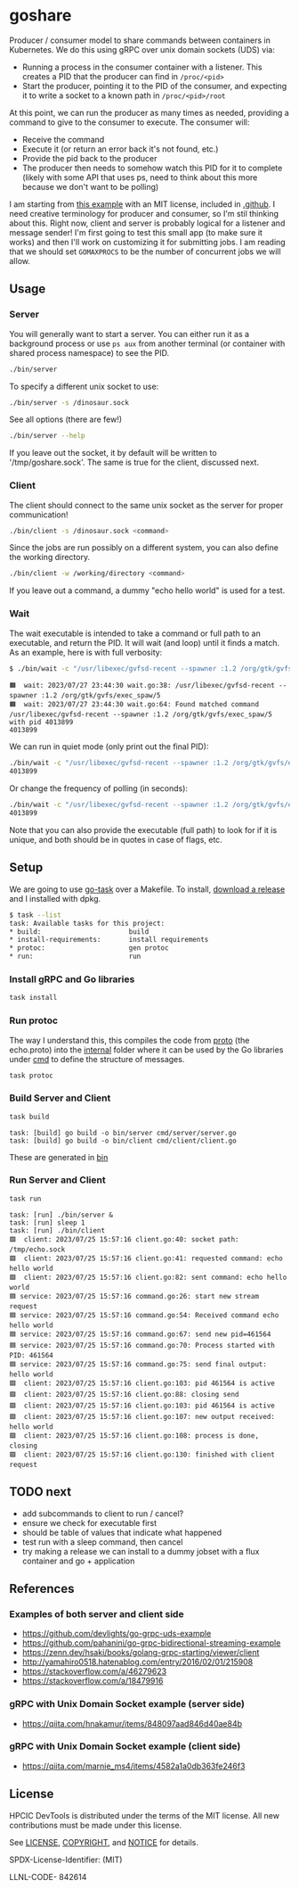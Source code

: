 # goshare

Producer / consumer model to share commands between containers in Kubernetes. We do this using gRPC over unix domain sockets (UDS) via:

- Running a process in the consumer container with a listener. This creates a PID that the producer can find in `/proc/<pid>`
- Start the producer, pointing it to the PID of the consumer, and expecting it to write a socket to a known path in `/proc/<pid>/root`

At this point, we can run the producer as many times as needed, providing a command to give to the consumer to execute. The consumer will:

 - Receive the command
 - Execute it (or return an error back it's not found, etc.)
 - Provide the pid back to the producer
 - The producer then needs to somehow watch this PID for it to complete (likely with some API that uses ps, need to think about this more because we don't want to be polling)

I am starting from [this example](https://github.com/devlights/go-grpc-uds-example/tree/master) with an MIT license, included in [.github](.github).
I need creative terminology for producer and consumer, so I'm stil thinking about this. Right now, client and server is probably logical
for a listener and message sender! I'm first going to test this small app (to make sure it works) and then I'll work on customizing it
for submitting jobs. I am reading that we should set `GOMAXPROCS` to be the number of concurrent jobs we will allow.

## Usage

### Server

You will generally want to start a server. You can either run it as a background
process or use `ps aux` from another terminal (or container with shared process namespace)
to see the PID.

```bash
./bin/server
```

To specify a different unix socket to use:

```bash
./bin/server -s /dinosaur.sock
```

See all options (there are few!)

```bash
./bin/server --help
```

If you leave out the socket, it by default will be written to '/tmp/goshare.sock'.
The same is true for the client, discussed next.

### Client

The client should connect to the same unix socket as the server for proper communication!

```bash
./bin/client -s /dinosaur.sock <command>
```

Since the jobs are run possibly on a different system, you can also define the working directory.

```bash
./bin/client -w /working/directory <command>
```

If you leave out a command, a dummy "echo hello world" is used for a test. 

### Wait

The wait executable is intended to take a command or full path to an executable, and return the PID. It will wait (and loop) until it finds a match.
As an example, here is with full verbosity:

```bash
$ ./bin/wait -c "/usr/libexec/gvfsd-recent --spawner :1.2 /org/gtk/gvfs/exec_spaw/5" 
```
```console
🟧️  wait: 2023/07/27 23:44:30 wait.go:38: /usr/libexec/gvfsd-recent --spawner :1.2 /org/gtk/gvfs/exec_spaw/5
🟧️  wait: 2023/07/27 23:44:30 wait.go:64: Found matched command /usr/libexec/gvfsd-recent --spawner :1.2 /org/gtk/gvfs/exec_spaw/5 with pid 4013899
4013899
```

We can run in quiet mode (only print out the final PID):

```bash
./bin/wait -c "/usr/libexec/gvfsd-recent --spawner :1.2 /org/gtk/gvfs/exec_spaw/5" -q
4013899
```

Or change the frequency of polling (in seconds):

```bash
./bin/wait -c "/usr/libexec/gvfsd-recent --spawner :1.2 /org/gtk/gvfs/exec_spaw/5" -q -w 10
4013899
```

Note that you can also provide the executable (full path) to look for if it is unique, and both should
be in quotes in case of flags, etc.

## Setup

We are going to use [go-task](https://taskfile.dev/) over a Makefile. To install, [download a release](https://github.com/go-task/task/releases) and I installed with dpkg.

```sh
$ task --list
task: Available tasks for this project:
* build:                      build
* install-requirements:       install requirements
* protoc:                     gen protoc
* run:                        run
```

### Install gRPC and Go libraries

```sh
task install
```

### Run protoc

The way I understand this, this compiles the code from [proto](proto) (the echo.proto) into the [internal](internal) folder
where it can be used by the Go libraries under [cmd](cmd) to define the structure of messages.

```bash
task protoc
```

### Build Server and Client

```bash
task build
```
```console
task: [build] go build -o bin/server cmd/server/server.go
task: [build] go build -o bin/client cmd/client/client.go
```

These are generated in [bin](bin)

### Run Server and Client

```sh
task run
```
```console
task: [run] ./bin/server &
task: [run] sleep 1
task: [run] ./bin/client
🟪️  client: 2023/07/25 15:57:16 client.go:40: socket path: /tmp/echo.sock
🟪️  client: 2023/07/25 15:57:16 client.go:41: requested command: echo hello world
🟪️  client: 2023/07/25 15:57:16 client.go:82: sent command: echo hello world
🟦️ service: 2023/07/25 15:57:16 command.go:26: start new stream request
🟦️ service: 2023/07/25 15:57:16 command.go:54: Received command echo hello world
🟦️ service: 2023/07/25 15:57:16 command.go:67: send new pid=461564
🟦️ service: 2023/07/25 15:57:16 command.go:70: Process started with PID: 461564
🟦️ service: 2023/07/25 15:57:16 command.go:75: send final output: hello world
🟪️  client: 2023/07/25 15:57:16 client.go:103: pid 461564 is active
🟪️  client: 2023/07/25 15:57:16 client.go:88: closing send
🟪️  client: 2023/07/25 15:57:16 client.go:103: pid 461564 is active
🟪️  client: 2023/07/25 15:57:16 client.go:107: new output received: hello world
🟪️  client: 2023/07/25 15:57:16 client.go:108: process is done, closing
🟪️  client: 2023/07/25 15:57:16 client.go:130: finished with client request
```

## TODO next

- add subcommands to client to run / cancel?
- ensure we check for executable first
 - should be table of values that indicate what happened
- test run with a sleep command, then cancel
- try making a release we can install to a dummy jobset with a flux container and go + application

## References

### Examples of both server and client side

 - https://github.com/devlights/go-grpc-uds-example
 - https://github.com/pahanini/go-grpc-bidirectional-streaming-example
 - https://zenn.dev/hsaki/books/golang-grpc-starting/viewer/client
 - http://yamahiro0518.hatenablog.com/entry/2016/02/01/215908
 - https://stackoverflow.com/a/46279623
 - https://stackoverflow.com/a/18479916

### gRPC with Unix Domain Socket example (server side)

 - https://qiita.com/hnakamur/items/848097aad846d40ae84b

### gRPC with Unix Domain Socket example (client side)

 - https://qiita.com/marnie_ms4/items/4582a1a0db363fe246f3

## License

HPCIC DevTools is distributed under the terms of the MIT license.
All new contributions must be made under this license.

See [LICENSE](https://github.com/converged-computing/cloud-select/blob/main/LICENSE),
[COPYRIGHT](https://github.com/converged-computing/cloud-select/blob/main/COPYRIGHT), and
[NOTICE](https://github.com/converged-computing/cloud-select/blob/main/NOTICE) for details.

SPDX-License-Identifier: (MIT)

LLNL-CODE- 842614
